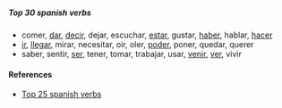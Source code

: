 
##### Top 30 spanish verbs

- comer, [dar](./dar.md), [decir](./dar.md), dejar, escuchar, [estar](./ir.md), gustar, [haber](./ir.md), hablar, [hacer](./hacer.md)
- [ir](./ir.md), [llegar](./poder.md), mirar, necesitar, oir, oler, [poder](./poder.md), poner, quedar, querer
- saber, sentir, [ser](./ir.md), tener, tomar, trabajar, usar, [venir](./hacer.md), [ver](./ver.md), vivir

#### References

- [Top 25 spanish verbs](https://www.youtube.com/watch?v=-AV5LSve7Jc)
